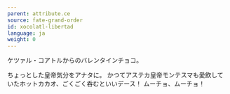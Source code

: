 ```yaml
---
parent: attribute.ce
source: fate-grand-order
id: xocolatl-libertad
language: ja
weight: 0
---
```


ケツァル・コアトルからのバレンタインチョコ。

ちょっとした皇帝気分をアナタに。
かつてアステカ皇帝モンテスマも愛飲していたホットカカオ、ごくごく呑むといいデース！
ムーチョ、ムーチョ！
